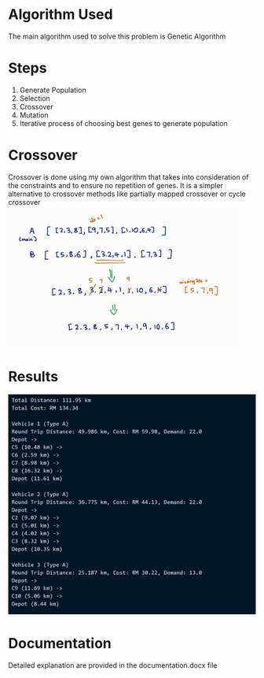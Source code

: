 # Algorithm Used
The main algorithm  used to solve this problem is Genetic Algorithm

# Steps
1. Generate Population
2. Selection
3. Crossover
4. Mutation
5. Iterative process of choosing best genes to generate population

# Crossover
Crossover is done using my own algorithm that takes into consideration of the constraints and to ensure no repetition of genes. It is a simpler alternative to crossover methods like partially mapped crossover or cycle crossover
![crossover](Images/crossover.png)

# Results
![screenshot](Images/Screenshot.png)

# Documentation
Detailed explanation are provided in the documentation.docx file